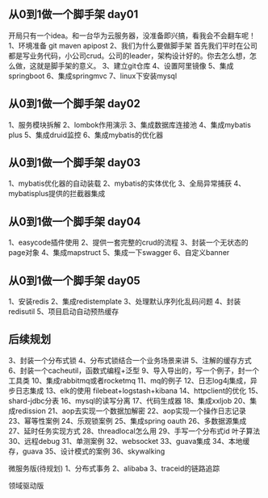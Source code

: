 ## 从0到1做一个脚手架 day01
开局只有一个idea。和一台华为云服务器，没准备即兴搞，看我会不会翻车呢！
1、环境准备
git
maven
apipost
2、我们为什么要做脚手架
首先我们平时在公司都是写业务代码，小公司crud。公司的leader，架构设计好的。你去怎么想，怎么做，这就是脚手架的意义。
3、建立git仓库
4、设置阿里镜像
5、集成springboot
6、集成springmvc
7、linux下安装mysql
## 从0到1做一个脚手架 day02
1、服务模块拆解
2、lombok作用演示
3、集成数据库连接池
4、集成mybatis plus
5、集成druid监控
6、集成mybatis的优化器
## 从0到1做一个脚手架 day03
1、mybatis优化器的自动装载
2、mybatis的实体优化
3、全局异常捕获
4、mybatisplus提供的拦截器集成

## 从0到1做一个脚手架 day04
1、easycode插件使用
2、提供一套完整的crud的流程
3、封装一个无状态的page对象
4、集成mapstruct
5、集成一下swagger
6、自定义banner

## 从0到1做一个脚手架 day05
1、安装redis
2、集成redistemplate
3、处理默认序列化乱码问题
4、封装redisutil
5、项目启动自动预热缓存

## 后续规划
3、封装一个分布式锁
4、分布式锁结合一个业务场景来讲
5、注解的缓存方式
6、封装一个cacheutil，函数式编程+泛型
9、导入导出的，写一个例子，封一个工具类
10、集成rabbitmq或者rocketmq
11、mq的例子
12、日志log4j集成，异步日志集成
13、elk的使用 filebeat+logstash+kibana
14、httpclient的优化
15、shard-jdbc分表
16、mysql的读写分离
17、代码生成器
18、集成xxljob
20、集成redission
21、aop去实现一个数据加解密
22、aop实现一个操作日志记录
23、幂等性案例
24、乐观锁案例
25、集成spring oauth
26、多数据源集成
27、延时任务实现方式
28、threadlocal怎么用
29、手写一个分布式id 叶子算法
30、远程debug
31、单测案例
32、websocket
33、guava集成
34、本地缓存，guava
35、设计模式的案例
36、skywalking


微服务版(待规划)
1、分布式事务
2、alibaba
3、traceid的链路追踪

领域驱动版